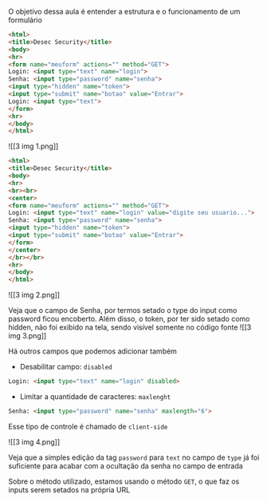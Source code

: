 O objetivo dessa aula é entender a estrutura e o funcionamento de um formulário

```html
<html>
<title>Desec Security</title>
<body>
<hr>
<form name="meuform" actions="" method="GET">
Login: <input type="text" name="login">
Senha: <input type="password" name="senha">
<input type="hidden" name="token">
<input type="submit" name="botao" value="Entrar">
Login: <input type="text">
</form>
<hr>
</body>
</html>
```

![[3 img 1.png]]


```html
<html>
<title>Desec Security</title>
<body>
<hr>
<br><br>
<center>
<form name="meuform" actions="" method="GET">
Login: <input type="text" name="login" value="digite seu usuario...">
Senha: <input type="password" name="senha">
<input type="hidden" name="token">
<input type="submit" name="botao" value="Entrar">
</form>
</center>
</br></br>
<hr>
</body>
</html>
```

![[3 img 2.png]]

Veja que o campo de Senha, por termos setado o type do input como password ficou encoberto. Além disso, o token, por ter sido setado como hidden, não foi exibido na tela, sendo visível somente no código fonte
![[3 img 3.png]]

Há outros campos que podemos adicionar também

- Desabilitar campo: `disabled`

```html
Login: <input type="text" name="login" disabled>
```

- Limitar a quantidade de caracteres: `maxlenght` 

```html
Senha: <input type="password" name="senha" maxlength="6">
```

Esse tipo de controle é chamado de `client-side` 

![[3 img 4.png]]

Veja que a simples edição da tag `password` para `text` no campo de `type`  já foi suficiente para acabar com a ocultação da senha no campo de entrada

Sobre o método utilizado, estamos usando o método `GET`, o que faz os inputs serem setados na própria URL